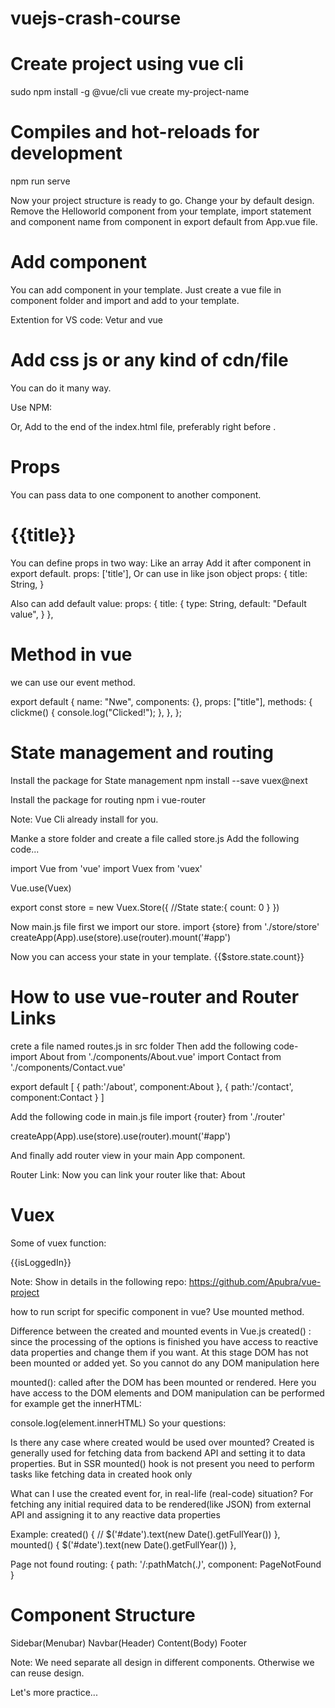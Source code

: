 # vuejs-crash-course

# Create project using vue cli
sudo npm install -g @vue/cli
vue create my-project-name

# Compiles and hot-reloads for development
npm run serve

Now your project structure is ready to go.
Change your by default design.
Remove the Helloworld component from your template,
import statement and component name from component in export default from App.vue file.

# Add component
You can add component in your template.
Just create a vue file in component folder and import and add to your template.


Extention for VS code:
Vetur and vue

# Add css js or any kind of cdn/file
You can do it many way.
<style>
  @import './assets/styles/yourstyles.css';
</style>

Use NPM:
<script>
  require( 'datatables.net-dt' )();
  export default {
    name: 'Index',
    data() {
      return { 
      }
    }
  }
</script>

Or,
Add <script> tag to index.html
Just add the <script type="text/javascript" src="https://cdn.datatables.net/v/dt/dt-1.10.16/sl-1.2.5/datatables.min.js"></script> to the end of the index.html file, preferably right before </body>.

# Props
You can pass data to one component to another component.
<Nwe title="I am props"/>

<h1>{{title}}</h1>

You can define props in two way:
Like an array
Add it after component in export default.
props: ['title'],
Or can use in like json object
props: {
  title: String,
}

Also can add default value:
props: {
     title: {
         type: String,
         default: "Default value",
        }
    },

# Method in vue
we can use our event method.
<template>
    <button @click="clickme()">Click Me</button>
</template>

export default {
    name: "Nwe",
    components: {},
    props: ["title"],
    methods: {
        clickme() {
            console.log("Clicked!");
        },
    },
};

# State management and routing
Install the package for State management 
npm install --save vuex@next

Install the package for routing
npm i vue-router

Note: Vue Cli already install for you.

Manke a store folder and create a file called store.js
Add the following code...

import Vue from 'vue'
import Vuex from 'vuex'

Vue.use(Vuex)

export const store = new Vuex.Store({
  //State
  state:{
    count: 0
  }
})

Now main.js file first we import our store.
import {store} from './store/store'
createApp(App).use(store).use(router).mount('#app')

Now you can access your state in your template.
{{$store.state.count}}

# How to use vue-router and Router Links
crete a file named routes.js in src folder
Then add the following code-
import About from './components/About.vue'
import Contact from './components/Contact.vue'

export default [
  { path:'/about', component:About },
  { path:'/contact', component:Contact }
]

Add the following code in main.js file
import {router} from './router'

createApp(App).use(store).use(router).mount('#app')

And finally add router view in your main App component.
<router-view></router-view>

Router Link:
Now you can link your router like that:
<router-link to="/about">About</router-link>

# Vuex
Some of vuex function:
<script>
import $ from 'jquery'
import {  mapGetters } from 'vuex';
import store from "../store";
export default {
  name: 'holderregistration',
  components: {
  },
  computed: mapGetters(['isLoggedIn']),
  methods: {
      register(){
          let username = $("#username").val();
          let email = $("#email").val();
          let password = $("#password").val();
          store.dispatch('finalizeLogin',{username, email, password})
          
          console.log(store.getters.isLoggedIn.email);
      }
  }
}
</script>

{{isLoggedIn}}

Note: Show in details in the following repo:
https://github.com/Apubra/vue-project



how to run script for specific component in vue?
Use mounted method.

Difference between the created and mounted events in Vue.js
created() : since the processing of the options is finished you have access to reactive data properties and change them if you want. At this stage DOM has not been mounted or added yet. So you cannot do any DOM manipulation here

mounted(): called after the DOM has been mounted or rendered. Here you have access to the DOM elements and DOM manipulation can be performed for example get the innerHTML:

console.log(element.innerHTML)
So your questions:

Is there any case where created would be used over mounted?
Created is generally used for fetching data from backend API and setting it to data properties. But in SSR mounted() hook is not present you need to perform tasks like fetching data in created hook only

What can I use the created event for, in real-life (real-code) situation?
For fetching any initial required data to be rendered(like JSON) from external API and assigning it to any reactive data properties

Example:
  created() {
      // $('#date').text(new Date().getFullYear())
    },
  mounted() {
      $('#date').text(new Date().getFullYear())
    },

Page not found routing:
{ path: '/:pathMatch(.*)*', component: PageNotFound }



# Component Structure
Sidebar(Menubar)
Navbar(Header)
Content(Body)
Footer


Note: We need separate all design in different components.
Otherwise we can reuse design.

Let's more practice...